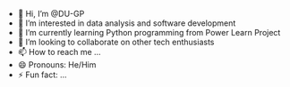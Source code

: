 - 👋 Hi, I’m @DU-GP
- 👀 I’m interested in data analysis and software development
- 🌱 I’m currently learning Python programming from Power Learn Project 
- 💞️ I’m looking to collaborate on other tech enthusiasts
- 📫 How to reach me ...
- 😄 Pronouns: He/Him
- ⚡ Fun fact: ...

<!---
DU-GP/DU-GP is a ✨ special ✨ repository because its `README.md` (this file) appears on your GitHub profile.
You can click the Preview link to take a look at your changes.
--->
